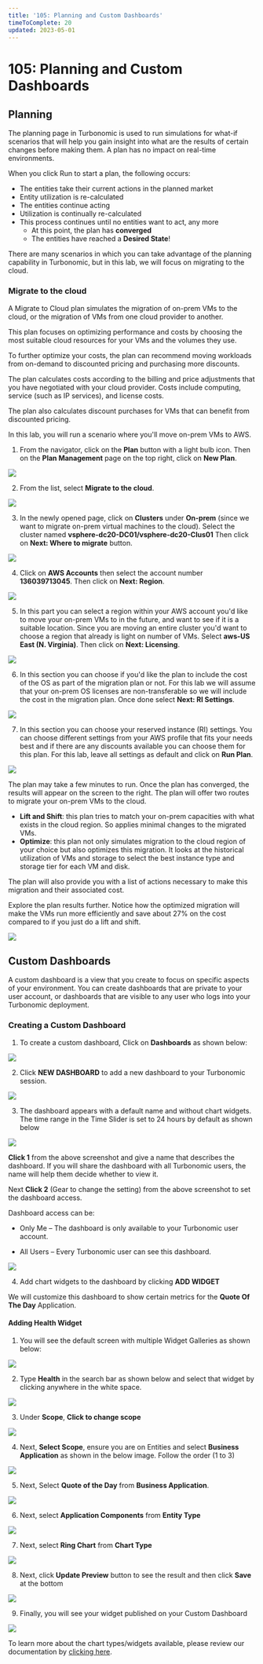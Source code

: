 ```yaml
---
title: '105: Planning and Custom Dashboards'
timeToComplete: 20
updated: 2023-05-01
---
```


# 105: Planning and Custom Dashboards

## Planning

The planning page in Turbonomic is used to run simulations for what-if scenarios that will help you gain insight into what are the results of certain changes before making them. A plan has no impact on real-time environments.

When you click Run to start a plan, the following occurs:

- The entities take their current actions in the planned market
- Entity utilization is re-calculated
- The entities continue acting
- Utilization is continually re-calculated
- This process continues until no entities want to act, any more
  - At this point, the plan has **converged**
  - The entities have reached a **Desired State**!

There are many scenarios in which you can take advantage of the planning capability in Turbonomic, but in this lab, we will focus on migrating to the cloud.

### Migrate to the cloud

A Migrate to Cloud plan simulates the migration of on-prem VMs to the cloud, or the migration of VMs from one cloud provider to another.

This plan focuses on optimizing performance and costs by choosing the most suitable cloud resources for your VMs and the volumes they use.

To further optimize your costs, the plan can recommend moving workloads from on-demand to discounted pricing and purchasing more discounts.

The plan calculates costs according to the billing and price adjustments that you have negotiated with your cloud provider. Costs include computing, service (such as IP services), and license costs.

The plan also calculates discount purchases for VMs that can benefit from discounted pricing.

In this lab, you will run a scenario where you'll move on-prem VMs to AWS.

1. From the navigator, click on the **Plan** button with a light bulb icon. Then on the **Plan Management** page on the top right, click on **New Plan**.

![](./images/105/plan1.png)

2. From the list, select **Migrate to the cloud**.

![](./images/105/cloud1.png)

3. In the newly opened page, click on **Clusters** under **On-prem** (since we want to migrate on-prem virtual machines to the cloud). Select the cluster named **vsphere-dc20-DC01/vsphere-dc20-Clus01** Then click on **Next: Where to migrate** button.

![](./images/105/cloud2.png)

4. Click on **AWS Accounts** then select the account number **136039713045**. Then click on **Next: Region**.

![](./images/105/cloud3.png)

5. In this part you can select a region within your AWS account you'd like to move your on-prem VMs to in the future, and want to see if it is a suitable location. Since you are moving an entire cluster you'd want to choose a region that already is light on number of VMs. Select **aws-US East (N. Virginia)**. Then click on **Next: Licensing**.

![](./images/105/cloud4.png)

6. In this section you can choose if you'd like the plan to include the cost of the OS as part of the migration plan or not. For this lab we will assume that your on-prem OS licenses are non-transferable so we will include the cost in the migration plan. Once done select **Next: RI Settings**.

![](./images/105/cloud5.png)

7. In this section you can choose your reserved instance (RI) settings. You can choose different settings from your AWS profile that fits your needs best and if there are any discounts available you can choose them for this plan. For this lab, leave all settings as default and click on **Run Plan**.

![](./images/105/cloud6.png)

The plan may take a few minutes to run. Once the plan has converged, the results will appear on the screen to the right. The plan will offer two routes to migrate your on-prem VMs to the cloud.

- **Lift and Shift**: this plan tries to match your on-prem capacities with what exists in the cloud region. So applies minimal changes to the migrated VMs.
- **Optimize**: this plan not only simulates migration to the cloud region of your choice but also optimizes this migration. It looks at the historical utilization of VMs and storage to select the best instance type and storage tier for each VM and disk.

The plan will also provide you with a list of actions necessary to make this migration and their associated cost.

Explore the plan results further. Notice how the optimized migration will make the VMs run more efficiently and save about 27% on the cost compared to if you just do a lift and shift.

![](./images/105/cloud7.png)

## Custom Dashboards

A custom dashboard is a view that you create to focus on specific aspects of your environment. You can create dashboards that are private to your user account, or dashboards that are visible to any user who logs into your Turbonomic deployment.

### Creating a Custom Dashboard

1. To create a custom dashboard, Click on **Dashboards** as shown below:

![](./images/105/turbo_custom_dashboard1.png)

2. Click **NEW DASHBOARD** to add a new dashboard to your Turbonomic session.

![](./images/105/turbo_custom_dashboard2.png)

3. The dashboard appears with a default name and without chart widgets. The time range in the Time Slider is set to 24 hours by default as shown below

![](./images/105/turbo_custom_dashboard3.gif)

**Click 1** from the above screenshot and give a name that describes the dashboard. If you will share the dashboard with all Turbonomic users, the name will help them decide whether to view it.

Next **Click 2** (Gear to change the setting) from the above screenshot to set the dashboard access.

Dashboard access can be:

- Only Me – The dashboard is only available to your Turbonomic user account.

- All Users – Every Turbonomic user can see this dashboard.

![](./images/105/turbo_custom_dashboard4.png)

4. Add chart widgets to the dashboard by clicking **ADD WIDGET**

We will customize this dashboard to show certain metrics for the **Quote Of The Day** Application.

#### Adding Health Widget

1. You will see the default screen with multiple Widget Galleries as shown below:

![](./images/105/turbo_custom_dashboard_main.png)

2. Type **Health** in the search bar as shown below and select that widget by clicking anywhere in the white space.

![](./images/105/turbo_custom_dashboard_health.png)

3. Under **Scope**, **Click to change scope**

![](./images/105/turbo_custom_dashboard_health1.png)

4. Next, **Select Scope**, ensure you are on Entities and select **Business Application** as shown in the below image. Follow the order (1 to 3)

![](./images/105/turbo_custom_dashboard_health2.png)

5. Next, Select **Quote of the Day** from **Business Application**.

![](./images/105/turbo_custom_dashboard_health3.png)

6. Next, select **Application Components** from **Entity Type**

![](./images/105/turbo_custom_dashboard_health4.png)

7. Next, select **Ring Chart** from **Chart Type**

![](./images/105/turbo_custom_dashboard_health5.png)

8. Next, click **Update Preview** button to see the result and then click **Save** at the bottom

![](./images/105/turbo_custom_dashboard_health7.png)

9. Finally, you will see your widget published on your Custom Dashboard

![](./images/105/turbo_custom_dashboard_health8.png)

To learn more about the chart types/widgets available, please review our documentation by [clicking here](https://www.ibm.com/docs/en/tarm/8.8.3?topic=views-chart-types).
